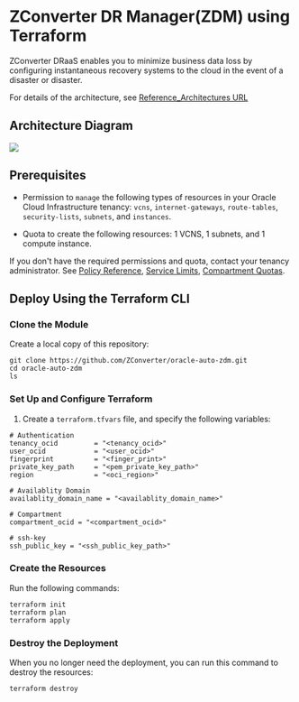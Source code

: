 # ZConverter DR Manager(ZDM) using Terraform

ZConverter DRaaS enables you to minimize business data loss by configuring instantaneous recovery systems to the cloud in the event of a disaster or disaster.

For details of the architecture, see [Reference_Architectures URL](https://docs.oracle.com/en/solutions/hub-spoke-network-drg/index.html)

## Architecture Diagram

![](./images/hub-spoke-drg-diagram.png)

## Prerequisites

- Permission to `manage` the following types of resources in your Oracle Cloud Infrastructure tenancy: `vcns`, `internet-gateways`, `route-tables`, `security-lists`, `subnets`, and `instances`.

- Quota to create the following resources: 1 VCNS, 1 subnets, and 1 compute instance.

If you don't have the required permissions and quota, contact your tenancy administrator. See [Policy Reference](https://docs.cloud.oracle.com/en-us/iaas/Content/Identity/Reference/policyreference.htm), [Service Limits](https://docs.cloud.oracle.com/en-us/iaas/Content/General/Concepts/servicelimits.htm), [Compartment Quotas](https://docs.cloud.oracle.com/iaas/Content/General/Concepts/resourcequotas.htm).

## Deploy Using the Terraform CLI

### Clone the Module
Create a local copy of this repository:

    git clone https://github.com/ZConverter/oracle-auto-zdm.git
    cd oracle-auto-zdm
    ls

### Set Up and Configure Terraform

1. Create a `terraform.tfvars` file, and specify the following variables:

```
# Authentication
tenancy_ocid         = "<tenancy_ocid>"
user_ocid            = "<user_ocid>"
fingerprint          = "<finger_print>"
private_key_path     = "<pem_private_key_path>"
region               = "<oci_region>"

# Availablity Domain 
availablity_domain_name = "<availablity_domain_name>"

# Compartment
compartment_ocid = "<compartment_ocid>"

# ssh-key
ssh_public_key = "<ssh_public_key_path>"

````

### Create the Resources
Run the following commands:

    terraform init
    terraform plan
    terraform apply

### Destroy the Deployment
When you no longer need the deployment, you can run this command to destroy the resources:

    terraform destroy
